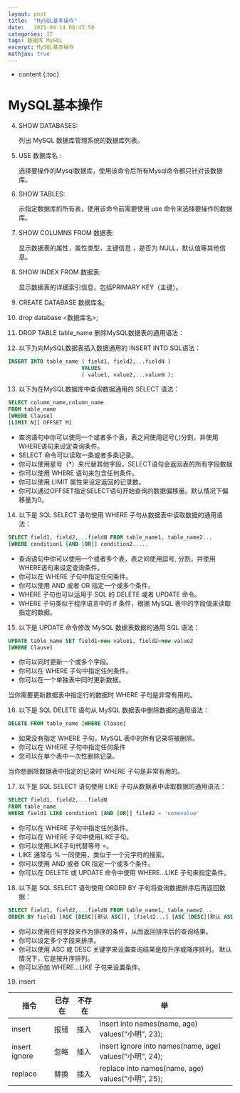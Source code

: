```yaml
---
layout: post
title:  "MySQL基本操作"
date:   2021-04-14 08:45:50
categories: IT
tags: 数据库 MySQL
excerpt: MySQL基本操作
mathjax: true
---
```


* content
{:toc}


# MySQL基本操作

4. SHOW DATABASES:

	列出 MySQL 数据库管理系统的数据库列表。

5. USE 数据库名 :
	
	选择要操作的Mysql数据库，使用该命令后所有Mysql命令都只针对该数据库。

6. SHOW TABLES:

	示指定数据库的所有表，使用该命令前需要使用 use 命令来选择要操作的数据库。

7. SHOW COLUMNS FROM 数据表:

	显示数据表的属性，属性类型，主键信息 ，是否为 NULL，默认值等其他信息。

8. SHOW INDEX FROM 数据表:

	显示数据表的详细索引信息，包括PRIMARY KEY（主键）。

9. CREATE DATABASE 数据库名;
10. drop database <数据库名>;
11. DROP TABLE table_name 删除MySQL数据表的通用语法：
12. 以下为向MySQL数据表插入数据通用的 INSERT INTO SQL语法：
```sql
INSERT INTO table_name ( field1, field2,...fieldN )
                       VALUES
                       ( value1, value2,...valueN );
```
13. 以下为在MySQL数据库中查询数据通用的 SELECT 语法：
```sql
SELECT column_name,column_name
FROM table_name
[WHERE Clause]
[LIMIT N][ OFFSET M]
```
+ 查询语句中你可以使用一个或者多个表，表之间使用逗号(,)分割，并使用WHERE语句来设定查询条件。
+ SELECT 命令可以读取一条或者多条记录。
+ 你可以使用星号（*）来代替其他字段，SELECT语句会返回表的所有字段数据
+ 你可以使用 WHERE 语句来包含任何条件。
+ 你可以使用 LIMIT 属性来设定返回的记录数。
+ 你可以通过OFFSET指定SELECT语句开始查询的数据偏移量。默认情况下偏移量为0。
14. 以下是 SQL SELECT 语句使用 WHERE 子句从数据表中读取数据的通用语法：
```sql
SELECT field1, field2,...fieldN FROM table_name1, table_name2...
[WHERE condition1 [AND [OR]] condition2.....
```
+ 查询语句中你可以使用一个或者多个表，表之间使用逗号, 分割，并使用WHERE语句来设定查询条件。
+ 你可以在 WHERE 子句中指定任何条件。
+ 你可以使用 AND 或者 OR 指定一个或多个条件。
+ WHERE 子句也可以运用于 SQL 的 DELETE 或者 UPDATE 命令。
+ WHERE 子句类似于程序语言中的 if 条件，根据 MySQL 表中的字段值来读取指定的数据。
15. 以下是 UPDATE 命令修改 MySQL 数据表数据的通用 SQL 语法：
```sql
UPDATE table_name SET field1=new-value1, field2=new-value2
[WHERE Clause]
```
+ 你可以同时更新一个或多个字段。
+ 你可以在 WHERE 子句中指定任何条件。
+ 你可以在一个单独表中同时更新数据。

当你需要更新数据表中指定行的数据时 WHERE 子句是非常有用的。

16. 以下是 SQL DELETE 语句从 MySQL 数据表中删除数据的通用语法：
```sql
DELETE FROM table_name [WHERE Clause]
```
+ 如果没有指定 WHERE 子句，MySQL 表中的所有记录将被删除。
+ 你可以在 WHERE 子句中指定任何条件
+ 您可以在单个表中一次性删除记录。

当你想删除数据表中指定的记录时 WHERE 子句是非常有用的。

17. 以下是 SQL SELECT 语句使用 LIKE 子句从数据表中读取数据的通用语法：
```sql
SELECT field1, field2,...fieldN 
FROM table_name
WHERE field1 LIKE condition1 [AND [OR]] filed2 = 'somevalue'
```

+ 你可以在 WHERE 子句中指定任何条件。
+ 你可以在 WHERE 子句中使用LIKE子句。
+ 你可以使用LIKE子句代替等号 =。
+ LIKE 通常与 % 一同使用，类似于一个元字符的搜索。
+ 你可以使用 AND 或者 OR 指定一个或多个条件。
+ 你可以在 DELETE 或 UPDATE 命令中使用 WHERE...LIKE 子句来指定条件。


18. 以下是 SQL SELECT 语句使用 ORDER BY 子句将查询数据排序后再返回数据：
```sql
SELECT field1, field2,...fieldN FROM table_name1, table_name2...
ORDER BY field1 [ASC [DESC][默认 ASC]], [field2...] [ASC [DESC][默认 ASC]]
```

+ 你可以使用任何字段来作为排序的条件，从而返回排序后的查询结果。
+ 你可以设定多个字段来排序。
+ 你可以使用 ASC 或 DESC 关键字来设置查询结果是按升序或降序排列。 默认情况下，它是按升序排列。
+ 你可以添加 WHERE...LIKE 子句来设置条件。

19. insert
  
|指令|已存在|不存在|举|
|---|---|---|---|
|insert|	报错| 	插入| 	insert into names(name, age) values(“小明”, 23);| 
|insert ignore| 	忽略| 	插入| 	insert ignore into names(name, age) values(“小明”, 24);| 
|replace|	替换| 	插入| 	replace into names(name, age) values(“小明”, 25);| 
